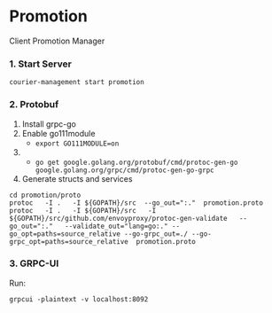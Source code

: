 # Promotion

Client Promotion Manager

### 1. Start Server
`courier-management start promotion
`

### 2. Protobuf
1. Install grpc-go
2. Enable go111module
   - `export GO111MODULE=on`
3. 
    - `go get google.golang.org/protobuf/cmd/protoc-gen-go google.golang.org/grpc/cmd/protoc-gen-go-grpc`
4. Generate structs and services 
```
cd promotion/proto
protoc   -I .   -I ${GOPATH}/src  --go_out=":."  promotion.proto
protoc   -I .   -I ${GOPATH}/src   -I ${GOPATH}/src/github.com/envoyproxy/protoc-gen-validate   --go_out=":."   --validate_out="lang=go:." --go_opt=paths=source_relative --go-grpc_out=./ --go-grpc_opt=paths=source_relative  promotion.proto
```

### 3. GRPC-UI
Run:
```shell
grpcui -plaintext -v localhost:8092
```
